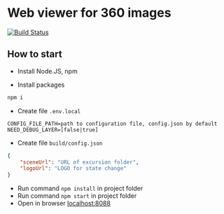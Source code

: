 # Web viewer for 360 images
[![Build Status](https://dev.azure.com/rtuitlab/RTU%20IT%20Lab/_apis/build/status/Excursion360-Web?branchName=master)](https://dev.azure.com/rtuitlab/RTU%20IT%20Lab/_build/latest?definitionId=96&branchName=master)

## How to start

* Install Node.JS, npm

* Install packages
```bash
npm i
```

* Create file ```.env.local```
```env
CONFIG_FILE_PATH=path to configuration file, config.json by default
NEED_DEBUG_LAYER=[false|true]
```
* Create file ```build/config.json```
```json
{
    "sceneUrl": "URL of excursion folder",
    "logoUrl": "LOGO for state change"
}
```
* Run command ```npm install``` in project folder
* Run command ```npm start``` in project folder
* Open in browser [localhost:8088](http://localhost:8088/)
